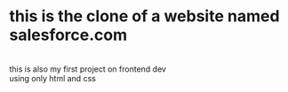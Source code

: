 # this is the clone of a website named salesforce.com
<br>
this is also my first project on frontend dev 
<br>
using only html and css